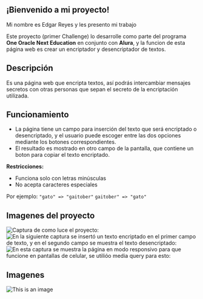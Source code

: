 ## ¡Bienvenido a mi proyecto!
Mi nombre es Edgar Reyes y les presento mi trabajo

Este proyecto (primer Challenge) lo desarrolle como parte del programa **One Oracle Next Education** en conjunto con **Alura**, y la funcion de esta página web es crear un encriptador y desencriptador de textos.

## Descripción
Es una página web que encripta textos, así podrás intercambiar mensajes secretos con otras personas que sepan el secreto de la encriptación utilizada.

## Funcionamiento
- La página tiene un campo para inserción del texto que será encriptado o desencriptado, y el usuario puede escoger entre las dos opciones mediante los botones correspondientes.
- El resultado es mostrado en otro campo de la pantalla, que contiene un boton para copiar el texto encriptado.

**Restricciones:**
- Funciona solo con letras minúsculas
- No acepta caracteres especiales

Por ejemplo:
`"gato" => "gaitober"`
`gaitober" => "gato"`

## Imagenes del proyecto
![Captura de como luce el proyecto:](https://postimg.cc/G41GGMXn)
![En la siguiente captura se insertó un texto encriptado en el primer campo de texto, y en el segundo campo se muestra el texto desencriptado:](https://postimg.cc/Xp59ZMcg)
![En esta captura se muestra la página en modo responsivo para que funcione en pantallas de celular, se utilióo media query para esto:](https://postimg.cc/BtXT0Pjk)

## Imagenes
![This is an image](https://postimg.cc/G41GGMXn)
